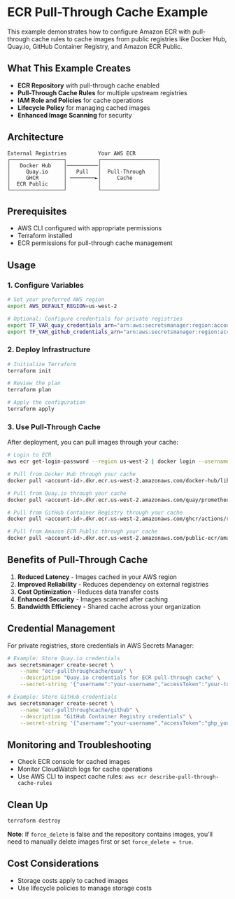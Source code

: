 # ECR Pull-Through Cache Example

This example demonstrates how to configure Amazon ECR with pull-through cache rules to cache images from public registries like Docker Hub, Quay.io, GitHub Container Registry, and Amazon ECR Public.

## What This Example Creates

- **ECR Repository** with pull-through cache enabled
- **Pull-Through Cache Rules** for multiple upstream registries
- **IAM Role and Policies** for cache operations
- **Lifecycle Policy** for managing cached images
- **Enhanced Image Scanning** for security

## Architecture

```
External Registries          Your AWS ECR
┌─────────────────┐          ┌──────────────────┐
│   Docker Hub    │──────────│                  │
│     Quay.io     │   Pull   │  Pull-Through    │
│     GHCR        │ ────────►│     Cache        │
│  ECR Public     │          │                  │
└─────────────────┘          └──────────────────┘
```

## Prerequisites

- AWS CLI configured with appropriate permissions
- Terraform installed
- ECR permissions for pull-through cache management

## Usage

### 1. Configure Variables

```bash
# Set your preferred AWS region
export AWS_DEFAULT_REGION=us-west-2

# Optional: Configure credentials for private registries
export TF_VAR_quay_credentials_arn="arn:aws:secretsmanager:region:account:secret:quay-creds"
export TF_VAR_github_credentials_arn="arn:aws:secretsmanager:region:account:secret:github-creds"
```

### 2. Deploy Infrastructure

```bash
# Initialize Terraform
terraform init

# Review the plan
terraform plan

# Apply the configuration
terraform apply
```

### 3. Use Pull-Through Cache

After deployment, you can pull images through your cache:

```bash
# Login to ECR
aws ecr get-login-password --region us-west-2 | docker login --username AWS --password-stdin <account-id>.dkr.ecr.us-west-2.amazonaws.com

# Pull from Docker Hub through your cache
docker pull <account-id>.dkr.ecr.us-west-2.amazonaws.com/docker-hub/library/nginx:latest

# Pull from Quay.io through your cache
docker pull <account-id>.dkr.ecr.us-west-2.amazonaws.com/quay/prometheus/prometheus:latest

# Pull from GitHub Container Registry through your cache
docker pull <account-id>.dkr.ecr.us-west-2.amazonaws.com/ghcr/actions/runner:latest

# Pull from Amazon ECR Public through your cache
docker pull <account-id>.dkr.ecr.us-west-2.amazonaws.com/public-ecr/amazonlinux:latest
```

## Benefits of Pull-Through Cache

1. **Reduced Latency** - Images cached in your AWS region
2. **Improved Reliability** - Reduces dependency on external registries
3. **Cost Optimization** - Reduces data transfer costs
4. **Enhanced Security** - Images scanned after caching
5. **Bandwidth Efficiency** - Shared cache across your organization

## Credential Management

For private registries, store credentials in AWS Secrets Manager:

```bash
# Example: Store Quay.io credentials
aws secretsmanager create-secret \
    --name "ecr-pullthroughcache/quay" \
    --description "Quay.io credentials for ECR pull-through cache" \
    --secret-string '{"username":"your-username","accessToken":"your-token"}'

# Example: Store GitHub credentials
aws secretsmanager create-secret \
    --name "ecr-pullthroughcache/github" \
    --description "GitHub Container Registry credentials" \
    --secret-string '{"username":"your-username","accessToken":"ghp_your_personal_access_token"}'
```

## Monitoring and Troubleshooting

- Check ECR console for cached images
- Monitor CloudWatch logs for cache operations
- Use AWS CLI to inspect cache rules: `aws ecr describe-pull-through-cache-rules`

## Clean Up

```bash
terraform destroy
```

**Note**: If `force_delete` is false and the repository contains images, you'll need to manually delete images first or set `force_delete = true`.

## Cost Considerations

- Storage costs apply to cached images
- Use lifecycle policies to manage storage costs